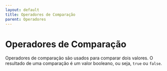 ```yaml
---
layout: default
title: Operadores de Comparação
parent: Operadores
---
```


# Operadores de Comparação

Operadores de comparação são usados para comparar dois valores. O resultado de uma comparação é um valor booleano, ou seja, `true` ou `false`.